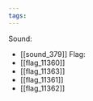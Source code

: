 ```yaml
---
tags:
---
```

Sound:
- [[sound_379]]
Flag:
- [[flag_11360]]
- [[flag_11363]]
- [[flag_11361]]
- [[flag_11362]]

